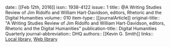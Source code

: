 date:: [[Feb 12th, 2016]]
issn:: 1938-4122
issue:: 1
title:: @A Writing Studies Review of Jim Ridolfo and William Hart-Davidson, editors, Rhetoric and the Digital Humanities
volume:: 010
item-type:: [[journalArticle]]
original-title:: "A Writing Studies Review of Jim Ridolfo and William Hart-Davidson, editors, Rhetoric and the Digital Humanities"
publication-title:: Digital Humanities Quarterly
journal-abbreviation:: DHQ
authors:: [[Kevin G. Smith]]
links:: [Local library](zotero://select/groups/2386895/items/Y2W685TC), [Web library](https://www.zotero.org/groups/2386895/items/Y2W685TC)

